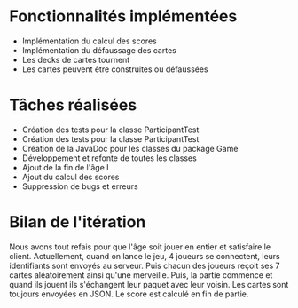 # Fonctionnalités implémentées
* Implémentation du calcul des scores
* Implémentation du défaussage des cartes
* Les decks de cartes tournent
* Les cartes peuvent être construites ou défaussées

# Tâches réalisées
* Création des tests pour la classe ParticipantTest
* Création des tests pour la classe ParticipantTest
* Création de la JavaDoc pour les classes du package Game
* Développement et refonte de toutes les classes
* Ajout de la fin de l'âge I
* Ajout du calcul des scores
* Suppression de bugs et erreurs


# Bilan de l'itération
Nous avons tout refais pour que l'âge soit jouer en entier et satisfaire le client.
Actuellement, quand on lance le jeu, 4 joueurs se connectent, leurs identifiants sont envoyés au serveur. Puis chacun des joueurs reçoit ses 7 cartes aléatoirement ainsi qu'une merveille.
Puis, la partie commence et quand ils jouent ils s'échangent leur paquet avec leur voisin. Les cartes sont toujours envoyées en JSON.
Le score est calculé en fin de partie.
